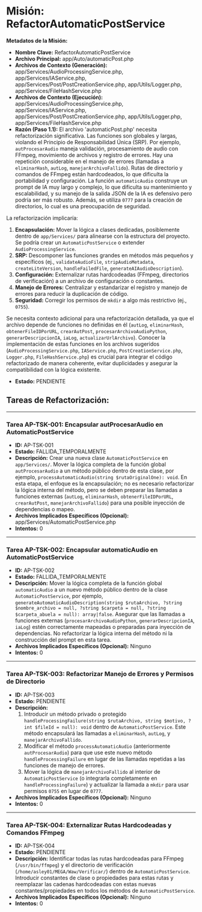# Misión: RefactorAutomaticPostService

**Metadatos de la Misión:**
- **Nombre Clave:** RefactorAutomaticPostService
- **Archivo Principal:** app/Auto/automaticPost.php
- **Archivos de Contexto (Generación):** app/Services/AudioProcessingService.php, app/Services/IAService.php, app/Services/Post/PostCreationService.php, app/Utils/Logger.php, app/Services/FileHashService.php
- **Archivos de Contexto (Ejecución):** app/Services/AudioProcessingService.php, app/Services/IAService.php, app/Services/Post/PostCreationService.php, app/Utils/Logger.php, app/Services/FileHashService.php
- **Razón (Paso 1.1):** El archivo 'automaticPost.php' necesita refactorización significativa. Las funciones son globales y largas, violando el Principio de Responsabilidad Única (SRP). Por ejemplo, `autProcesarAudio` maneja validación, procesamiento de audio con FFmpeg, movimiento de archivos y registro de errores. Hay una repetición considerable en el manejo de errores (llamadas a `eliminarHash`, `autLog`, `manejarArchivoFallido`). Rutas de directorio y comandos de FFmpeg están hardcodeados, lo que dificulta la portabilidad y configuración. La función `automaticAudio` construye un prompt de IA muy largo y complejo, lo que dificulta su mantenimiento y escalabilidad, y su manejo de la salida JSON de la IA es defensivo pero podría ser más robusto. Además, se utiliza `0777` para la creación de directorios, lo cual es una preocupación de seguridad. 

La refactorización implicaría: 
1.  **Encapsulación:** Mover la lógica a clases dedicadas, posiblemente dentro de `app/Services/` para alinearse con la estructura del proyecto. Se podría crear un `AutomaticPostService` o extender `AudioProcessingService`. 
2.  **SRP:** Descomponer las funciones grandes en métodos más pequeños y específicos (ej., `validateAudioFile`, `stripAudioMetadata`, `createLiteVersion`, `handleFailedFile`, `generateAIAudioDescription`). 
3.  **Configuración:** Externalizar rutas hardcodeadas (FFmpeg, directorios de verificación) a un archivo de configuración o constantes. 
4.  **Manejo de Errores:** Centralizar y estandarizar el registro y manejo de errores para reducir la duplicación de código. 
5.  **Seguridad:** Corregir los permisos de `mkdir` a algo más restrictivo (ej., `0755`).

Se necesita contexto adicional para una refactorización detallada, ya que el archivo depende de funciones no definidas en él (`autLog`, `eliminarHash`, `obtenerFileIDPorURL`, `crearAutPost`, `procesarArchivoAudioPython`, `generarDescripcionIA`, `iaLog`, `actualizarUrlArchivo`). Conocer la implementación de estas funciones en los archivos sugeridos (`AudioProcessingService.php`, `IAService.php`, `PostCreationService.php`, `Logger.php`, `FileHashService.php`) es crucial para integrar el código refactorizado de manera coherente, evitar duplicidades y asegurar la compatibilidad con la lógica existente.
- **Estado:** PENDIENTE

## Tareas de Refactorización:
---
### Tarea AP-TSK-001: Encapsular autProcesarAudio en AutomaticPostService
- **ID:** AP-TSK-001
- **Estado:** FALLIDA_TEMPORALMENTE
- **Descripción:** Crear una nueva clase `AutomaticPostService` en `app/Services/`. Mover la lógica completa de la función global `autProcesarAudio` a un método público dentro de esta clase, por ejemplo, `processAutomaticAudio(string $rutaOriginalOne): void`. En esta etapa, el enfoque es la encapsulación; no es necesario refactorizar la lógica interna del método, pero se deben preparar las llamadas a funciones externas (`autLog`, `eliminarHash`, `obtenerFileIDPorURL`, `crearAutPost`, `manejarArchivoFallido`) para una posible inyección de dependencias o mapeo.
- **Archivos Implicados Específicos (Opcional):** app/Services/AutomaticPostService.php
- **Intentos:** 0
---
### Tarea AP-TSK-002: Encapsular automaticAudio en AutomaticPostService
- **ID:** AP-TSK-002
- **Estado:** FALLIDA_TEMPORALMENTE
- **Descripción:** Mover la lógica completa de la función global `automaticAudio` a un nuevo método público dentro de la clase `AutomaticPostService`, por ejemplo, `generateAutomaticAudioDescription(string $rutaArchivo, ?string $nombre_archivo = null, ?string $carpeta = null, ?string $carpeta_abuela = null): array|false`. Asegurar que las llamadas a funciones externas (`procesarArchivoAudioPython`, `generarDescripcionIA`, `iaLog`) estén correctamente mapeadas o preparadas para inyección de dependencias. No refactorizar la lógica interna del método ni la construcción del prompt en esta tarea.
- **Archivos Implicados Específicos (Opcional):** Ninguno
- **Intentos:** 0
---
### Tarea AP-TSK-003: Refactorizar Manejo de Errores y Permisos de Directorio
- **ID:** AP-TSK-003
- **Estado:** PENDIENTE
- **Descripción:** 
  1.  Introducir un método privado o protegido `handleProcessingFailure(string $rutaArchivo, string $motivo, ?int $fileId = null): void` dentro de `AutomaticPostService`. Este método encapsulará las llamadas a `eliminarHash`, `autLog`, y `manejarArchivoFallido`.
  2.  Modificar el método `processAutomaticAudio` (anteriormente `autProcesarAudio`) para que use este nuevo método `handleProcessingFailure` en lugar de las llamadas repetidas a las funciones de manejo de errores.
  3.  Mover la lógica de `manejarArchivoFallido` al interior de `AutomaticPostService` (o integrarla completamente en `handleProcessingFailure`) y actualizar la llamada a `mkdir` para usar permisos `0755` en lugar de `0777`.
- **Archivos Implicados Específicos (Opcional):** Ninguno
- **Intentos:** 0
---
### Tarea AP-TSK-004: Externalizar Rutas Hardcodeadas y Comandos FFmpeg
- **ID:** AP-TSK-004
- **Estado:** PENDIENTE
- **Descripción:** Identificar todas las rutas hardcodeadas para FFmpeg (`/usr/bin/ffmpeg`) y el directorio de verificación (`/home/asley01/MEGA/Waw/Verificar/`) dentro de `AutomaticPostService`. Introducir constantes de clase o propiedades para estas rutas y reemplazar las cadenas hardcodeadas con estas nuevas constantes/propiedades en todos los métodos de `AutomaticPostService`.
- **Archivos Implicados Específicos (Opcional):** Ninguno
- **Intentos:** 0